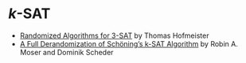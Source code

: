 # _k_-SAT

* [Randomized Algorithms for 3-SAT](http://www.uni-ulm.de/fileadmin/website_uni_ulm/iui.inst.190/Mitarbeiter/schoenig/randomized_algorithms_for_3-sat.pdf) by Thomas Hofmeister
* [A Full Derandomization of Schöning’s k-SAT Algorithm](http://arxiv.org/pdf/1008.4067.pdf) by Robin A. Moser and Dominik Scheder
